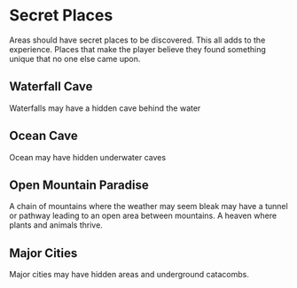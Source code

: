 # Secret Places

Areas should have secret places to be discovered. This all adds to the experience. 
Places that make the player believe they found something unique that no one else came upon. 

## Waterfall Cave

Waterfalls may have a hidden cave behind the water

## Ocean Cave

Ocean may have hidden underwater caves

## Open Mountain Paradise

A chain of mountains where the weather may seem bleak may have a tunnel or pathway leading to an open area between mountains. A heaven where plants and animals thrive.

## Major Cities

Major cities may have hidden areas and underground catacombs.

